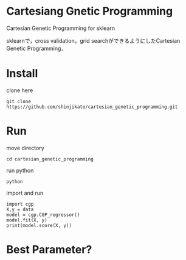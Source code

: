 # Cartesiang Gnetic Programming
Cartesian Genetic Programming for sklearn

sklearnで，cross validation，grid searchができるようにしたCartesian Genetic Programming．

# Install
clone here
```
git clone https://github.com/shinjikato/cartesian_genetic_programming.git
```

# Run
move directory
```
cd cartesian_genetic_programming
```

run python
```
python
```

import and run
```
import cgp
X,y = data
model = cgp.CGP_regressor()
model.fit(X, y)
print(model.score(X, y))
```

# Best Parameter?